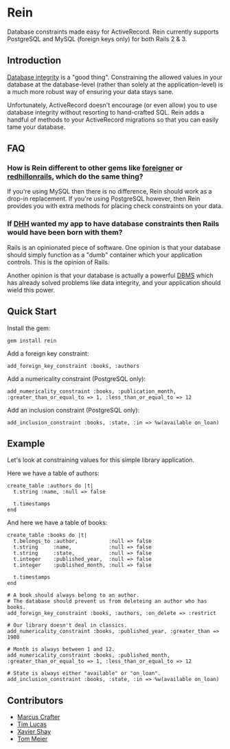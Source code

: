 # Rein

Database constraints made easy for ActiveRecord. Rein currently supports PostgreSQL and MySQL (foreign keys only) for both Rails 2 & 3.


## Introduction

[Database integrity](http://en.wikipedia.org/wiki/Database_integrity) is a "good thing". Constraining the allowed values in your database at the database-level (rather than solely at the application-level) is a much more robust way of ensuring your data stays sane.

Unfortunately, ActiveRecord doesn't encourage (or even allow) you to use database integrity without resorting to hand-crafted SQL. Rein adds a handful of methods to your ActiveRecord migrations so that you can easily tame your database.


## FAQ

### How is Rein different to other gems like [foreigner](http://github.com/matthuhiggins/foreigner) or [redhillonrails](http://github.com/mlomnicki/redhillonrails_core), which do the same thing?

If you're using MySQL then there is no difference, Rein should work as a drop-in replacement. If you're using PostgreSQL however, then Rein provides you with extra methods for placing check constraints on your data.

### If [DHH](http://en.wikipedia.org/wiki/David_Heinemeier_Hansson) wanted my app to have database constraints then Rails would have been born with them?

Rails is an opinionated piece of software. One opinion is that your database should simply function as a "dumb" container which your application controls. This is the opinion of Rails.

Another opinion is that your database is actually a powerful [DBMS](http://en.wikipedia.org/wiki/Database_management_system) which has already solved problems like data integrity, and your application should wield this power.


## Quick Start

Install the gem:

    gem install rein

Add a foreign key constraint:

    add_foreign_key_constraint :books, :authors

Add a numericality constraint (PostgreSQL only):

    add_numericality_constraint :books, :publication_month, :greater_than_or_equal_to => 1, :less_than_or_equal_to => 12

Add an inclusion constraint (PostgreSQL only):

    add_inclusion_constraint :books, :state, :in => %w(available on_loan)


## Example

Let's look at constraining values for this simple library application.

Here we have a table of authors:

    create_table :authors do |t|
      t.string :name, :null => false

      t.timestamps
    end

And here we have a table of books:

    create_table :books do |t|
      t.belongs_to :author,          :null => false
      t.string     :name,            :null => false
      t.string     :state,           :null => false
      t.integer    :published_year,  :null => false
      t.integer    :published_month, :null => false

      t.timestamps
    end

    # A book should always belong to an author.
    # The database should prevent us from deleteing an author who has books.
    add_foreign_key_constraint :books, :authors, :on_delete => :restrict

    # Our library doesn't deal in classics.
    add_numericality_constraint :books, :published_year, :greater_than => 1980

    # Month is always between 1 and 12.
    add_numericality_constraint :books, :published_month, :greater_than_or_equal_to => 1, :less_than_or_equal_to => 12

    # State is always either "available" or "on_loan".
    add_inclusion_constraint :books, :state, :in => %w(available on_loan)


## Contributors

* [Marcus Crafter](http://github.com/crafterm)
* [Tim Lucas](http://github.com/toolmantim)
* [Xavier Shay](http://github.com/xaviershay)
* [Tom Meier](http://github.com/tommeier)
